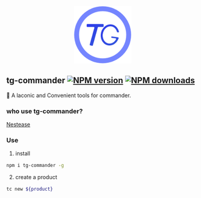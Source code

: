 <p align="center"><img src="./assets/logo.png" alt="tg-commander logo" width="150px" height="150px"></p>

## tg-commander [![NPM version](https://img.shields.io/npm/v/tg2-commander.svg?style=flat-square)](https://npmjs.com/package/tg2-commander) [![NPM downloads](https://img.shields.io/npm/dm/tg2-commander.svg?style=flat-square)](https://npmjs.com/package/tg2-commander)

:dart: A laconic and Convenient tools for commander.

### who use tg-commander?

[Nestease](https://www.163.com/)

### Use

1. install

```bash
npm i tg-commander -g
```

2. create a product

```bash
tc new ${product}
```

